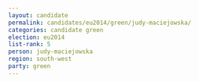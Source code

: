 ```yaml
---
layout: candidate
permalink: candidates/eu2014/green/judy-maciejowska/
categories: candidate green
election: eu2014
list-rank: 5
person: judy-maciejowska
region: south-west
party: green
---
```

